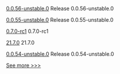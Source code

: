 
[0.0.56-unstable.0](https://github.com/hyperledger/aries-framework-javascript/releases/tag/0.0.56-unstable.0) Release 0.0.56-unstable.0

[0.0.55-unstable.0](https://github.com/hyperledger/aries-framework-javascript/releases/tag/0.0.55-unstable.0) Release 0.0.55-unstable.0

[0.7.0-rc1](https://github.com/hyperledger/aries-cloudagent-python/releases/tag/0.7.0-rc1) 0.7.0-rc1

[21.7.0](https://github.com/hyperledger/besu/releases/tag/21.7.0) 21.7.0

[0.0.54-unstable.0](https://github.com/hyperledger/aries-framework-javascript/releases/tag/0.0.54-unstable.0) Release 0.0.54-unstable.0


[See more >>>](https://start-here.hyperledger.org/releases)

